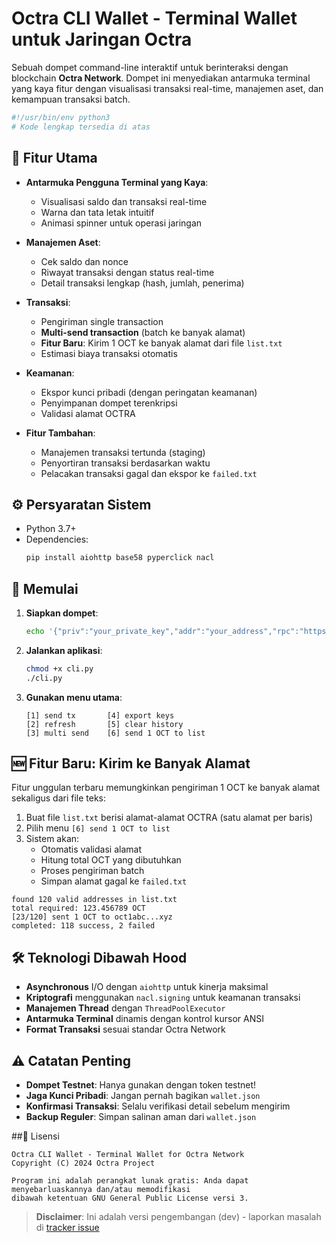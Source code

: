 # Octra CLI Wallet - Terminal Wallet untuk Jaringan Octra

Sebuah dompet command-line interaktif untuk berinteraksi dengan blockchain **Octra Network**. Dompet ini menyediakan antarmuka terminal yang kaya fitur dengan visualisasi transaksi real-time, manajemen aset, dan kemampuan transaksi batch.

```bash
#!/usr/bin/env python3
# Kode lengkap tersedia di atas
```

## 🌟 Fitur Utama

- **Antarmuka Pengguna Terminal yang Kaya**:
  - Visualisasi saldo dan transaksi real-time
  - Warna dan tata letak intuitif
  - Animasi spinner untuk operasi jaringan

- **Manajemen Aset**:
  - Cek saldo dan nonce
  - Riwayat transaksi dengan status real-time
  - Detail transaksi lengkap (hash, jumlah, penerima)

- **Transaksi**:
  - Pengiriman single transaction
  - **Multi-send transaction** (batch ke banyak alamat)
  - **Fitur Baru**: Kirim 1 OCT ke banyak alamat dari file `list.txt`
  - Estimasi biaya transaksi otomatis

- **Keamanan**:
  - Ekspor kunci pribadi (dengan peringatan keamanan)
  - Penyimpanan dompet terenkripsi
  - Validasi alamat OCTRA

- **Fitur Tambahan**:
  - Manajemen transaksi tertunda (staging)
  - Penyortiran transaksi berdasarkan waktu
  - Pelacakan transaksi gagal dan ekspor ke `failed.txt`

## ⚙️ Persyaratan Sistem

- Python 3.7+
- Dependencies:
  ```bash
  pip install aiohttp base58 pyperclick nacl
  ```

## 🚀 Memulai

1. **Siapkan dompet**:
   ```bash
   echo '{"priv":"your_private_key","addr":"your_address","rpc":"https://octra.network"}' > wallet.json
   ```

2. **Jalankan aplikasi**:
   ```bash
   chmod +x cli.py
   ./cli.py
   ```

3. **Gunakan menu utama**:
   ```
   [1] send tx       [4] export keys
   [2] refresh       [5] clear history
   [3] multi send    [6] send 1 OCT to list
   ```

## 🆕 Fitur Baru: Kirim ke Banyak Alamat

Fitur unggulan terbaru memungkinkan pengiriman 1 OCT ke banyak alamat sekaligus dari file teks:

1. Buat file `list.txt` berisi alamat-alamat OCTRA (satu alamat per baris)
2. Pilih menu `[6] send 1 OCT to list`
3. Sistem akan:
   - Otomatis validasi alamat
   - Hitung total OCT yang dibutuhkan
   - Proses pengiriman batch
   - Simpan alamat gagal ke `failed.txt`

```plaintext
found 120 valid addresses in list.txt
total required: 123.456789 OCT
[23/120] sent 1 OCT to oct1abc...xyz
completed: 118 success, 2 failed
```

 ## 🛠️ Teknologi Dibawah Hood

- **Asynchronous** I/O dengan `aiohttp` untuk kinerja maksimal
- **Kriptografi** menggunakan `nacl.signing` untuk keamanan transaksi
- **Manajemen Thread** dengan `ThreadPoolExecutor`
- **Antarmuka Terminal** dinamis dengan kontrol kursor ANSI
- **Format Transaksi** sesuai standar Octra Network

## ⚠️ Catatan Penting

- **Dompet Testnet**: Hanya gunakan dengan token testnet!
- **Jaga Kunci Pribadi**: Jangan pernah bagikan `wallet.json`
- **Konfirmasi Transaksi**: Selalu verifikasi detail sebelum mengirim
- **Backup Reguler**: Simpan salinan aman dari `wallet.json`

 ##📜 Lisensi

```plaintext
Octra CLI Wallet - Terminal Wallet for Octra Network
Copyright (C) 2024 Octra Project

Program ini adalah perangkat lunak gratis: Anda dapat menyebarluaskannya dan/atau memodifikasi
dibawah ketentuan GNU General Public License versi 3.
```

> **Disclaimer**: Ini adalah versi pengembangan (dev) - laporkan masalah di [tracker issue](https://github.com/octra/cli-wallet/issues)
